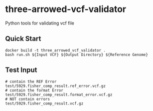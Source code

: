 # three-arrowed-vcf-validator
Python tools for validating vcf file

## Quick Start
```
docker build -t three_arrowed_vcf_validator .
bash run.sh ${Input VCF} ${Output Directory} ${Reference Genome}
```

## Test Input
```
# contain the REF Error
test/5929.fisher_comp_result.ref_error.vcf.gz 
# contain the format Error
test/5929.fisher_comp_result.format_error.vcf.gz 
# NOT contain errors
test/5929.fisher_comp_result.vcf.gz 


